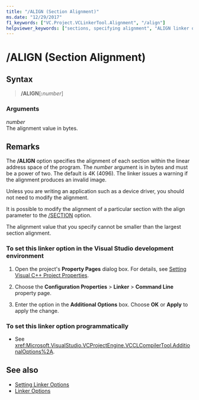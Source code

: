 ```yaml
---
title: "/ALIGN (Section Alignment)"
ms.date: "12/29/2017"
f1_keywords: ["VC.Project.VCLinkerTool.Alignment", "/align"]
helpviewer_keywords: ["sections, specifying alignment", "ALIGN linker option", "/ALIGN linker option", "-ALIGN linker option", "section alignment", "sections"]
---
```

# /ALIGN (Section Alignment)

## Syntax

> **/ALIGN**[**:**_number_]

### Arguments

*number*<br/>
The alignment value in bytes.

## Remarks

The **/ALIGN** option specifies the alignment of each section within the linear address space of the program. The *number* argument is in bytes and must be a power of two. The default is 4K (4096). The linker issues a warning if the alignment produces an invalid image.

Unless you are writing an application such as a device driver, you should not need to modify the alignment.

It is possible to modify the alignment of a particular section with the align parameter to the [/SECTION](../../build/reference/section-specify-section-attributes.md) option.

The alignment value that you specify cannot be smaller than the largest section alignment.

### To set this linker option in the Visual Studio development environment

1. Open the project's **Property Pages** dialog box. For details, see [Setting Visual C++ Project Properties](../../ide/working-with-project-properties.md).

1. Choose the **Configuration Properties** > **Linker** > **Command Line** property page.

1. Enter the option in the **Additional Options** box. Choose **OK** or **Apply** to apply the change.

### To set this linker option programmatically

- See <xref:Microsoft.VisualStudio.VCProjectEngine.VCCLCompilerTool.AdditionalOptions%2A>.

## See also

- [Setting Linker Options](../../build/reference/setting-linker-options.md)
- [Linker Options](../../build/reference/linker-options.md)
